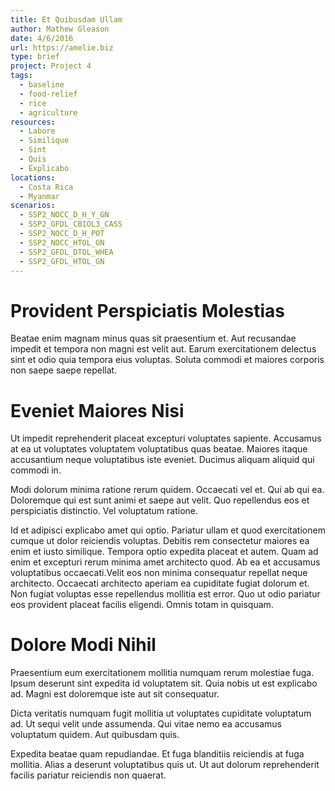 ```yaml
---
title: Et Quibusdam Ullam
author: Mathew Gleason
date: 4/6/2016
url: https://amelie.biz
type: brief
project: Project 4
tags:
  - baseline
  - food-relief
  - rice
  - agriculture
resources:
  - Labore
  - Similique
  - Sint
  - Quis
  - Explicabo
locations:
  - Costa Rica
  - Myanmar
scenarios:
  - SSP2_NOCC_D_H_Y_GN
  - SSP2_GFDL_CBIOL3_CASS
  - SSP2_NOCC_D_H_POT
  - SSP2_NOCC_HTOL_GN
  - SSP2_GFDL_DTOL_WHEA
  - SSP2_GFDL_HTOL_GN
---
```

# Provident Perspiciatis Molestias
Beatae enim magnam minus quas sit praesentium et. Aut recusandae impedit et tempora non magni est velit aut. Earum exercitationem delectus sint et odio quia tempora eius voluptas. Soluta commodi et maiores corporis non saepe saepe repellat.

# Eveniet Maiores Nisi
Ut impedit reprehenderit placeat excepturi voluptates sapiente. Accusamus at ea ut voluptates voluptatem voluptatibus quas beatae. Maiores itaque accusantium neque voluptatibus iste eveniet. Ducimus aliquam aliquid qui commodi in.
 Modi dolorum minima ratione rerum quidem. Occaecati vel et. Qui ab qui ea. Doloremque qui est sunt animi et saepe aut velit. Quo repellendus eos et perspiciatis distinctio. Vel voluptatum ratione.
 Id et adipisci explicabo amet qui optio. Pariatur ullam et quod exercitationem cumque ut dolor reiciendis voluptas. Debitis rem consectetur maiores ea enim et iusto similique. Tempora optio expedita placeat et autem. Quam ad enim et excepturi rerum minima amet architecto quod. Ab ea et accusamus voluptatibus occaecati.Velit eos non minima consequatur repellat neque architecto. Occaecati architecto aperiam ea cupiditate fugiat dolorum et. Non fugiat voluptas esse repellendus mollitia est error. Quo ut odio pariatur eos provident placeat facilis eligendi. Omnis totam in quisquam.

# Dolore Modi Nihil
Praesentium eum exercitationem mollitia numquam rerum molestiae fuga. Ipsum deserunt sint expedita id voluptatem sit. Quia nobis ut est explicabo ad. Magni est doloremque iste aut sit consequatur.
 Dicta veritatis numquam fugit mollitia ut voluptates cupiditate voluptatum ad. Ut sequi velit unde assumenda. Qui vitae nemo ea accusamus voluptatum quidem. Aut quibusdam quis.
 Expedita beatae quam repudiandae. Et fuga blanditiis reiciendis at fuga mollitia. Alias a deserunt voluptatibus quis ut. Ut aut dolorum reprehenderit facilis pariatur reiciendis non quaerat.
